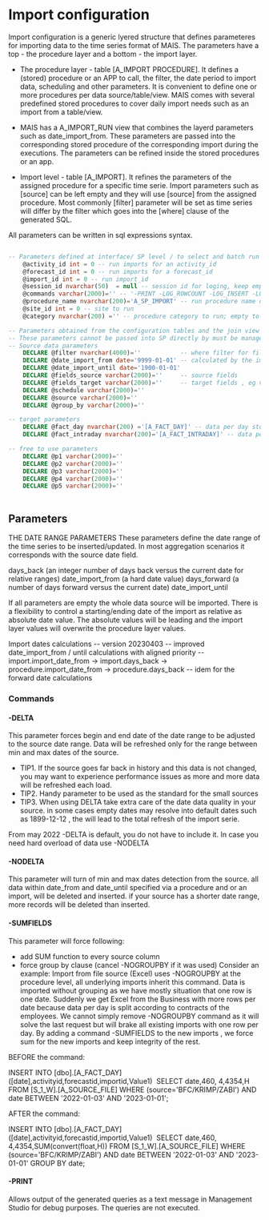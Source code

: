 # Import configuration
Import configuration is a generic lyered structure that defines parameteres for importing data to the time series format of MAIS. The parameters have a top - the procedure layer and a bottom - the import layer.  

- The procedure layer - table [A_IMPORT PROCEDURE]. It defines a (stored) procedure or an APP to call, the filter, the date period to import data, scheduling and other parameters. It is convenient to define one or more procedures per data source/table/view. MAIS comes with several predefined stored procedures to cover daily import needs such as an import from a table/view.  

- MAIS has a A_IMPORT_RUN view that combines the layerd parameters such as date_import_from. These parameters are passed into the corresponding stored procedure of the corresponding import during the executions. The parameters can be refined inside the stored procedures or an app.  

- Import level - table [A_IMPORT]. It refines the parameters of the assigned procedure for a specific time serie.
Import parameters such as [source] can be left empty and they will use [source] from the assigned procedure. Most commonly [filter] parameter will be set as time series will differ by the filter which goes into the [where] clause of the generated SQL. 

All parameters can be written in sql expressions syntax. 

 
```sql

-- Parameters defined at interface/ SP level / to select and batch run several imports after each other
	@activity_id int = 0 -- run imports for an activity_id
	@forecast_id int = 0 -- run imports for a forecast_id
	@import_id int = 0 -- run import_id
	@session_id nvarchar(50)  = null -- session id for loging, keep empty for an autogenerated uid
	@commands varchar(2000)='' -- '-PRINT -LOG_ROWCOUNT -LOG_INSERT -LOG_DELETE -NOGROUPBY -SUMFIELDS -NOINTRADAY -NODELTA -INTRADAY -VERSION -HELP -NOSCHEDULE;  
	@procedure_name nvarchar(200)='A_SP_IMPORT' -- run procedure name or an app name, use % to broaden the selection
	@site_id int = 0 -- site to run
	@category nvarchar(200) ='' -- procedure category to run; empty to run all categories

-- Parameters obtained from the configuration tables and the join view [A_IMPORT_RUN] 
-- These parameters cannot be passed into SP directly by must be managed in the procedure/import tables.
-- Source data parameters
	DECLARE @filter nvarchar(4000)=''           -- where filter for filtering source data
	DECLARE @date_import_from date='9999-01-01' -- calculated by the import query using imports and procedures fields
	DECLARE @date_import_until date='1900-01-01'
	DECLARE @fields_source varchar(2000)=''     -- source fields
	DECLARE @fields_target varchar(2000)=''     -- target fields , eg value1,value2
	DECLARE @schedule varchar(2000)=''
	DECLARE @source varchar(2000)=''
	DECLARE @group_by varchar(2000)=''

-- target parameters
	DECLARE @fact_day nvarchar(200) ='[A_FACT_DAY]' -- data per day stored here
	DECLARE @fact_intraday nvarchar(200)='[A_FACT_INTRADAY]' -- data per day/interval_id is stored here. conform a_time_interval dimension

-- free to use parameters
	DECLARE @p1 varchar(2000)=''                
	DECLARE @p2 varchar(2000)=''
	DECLARE @p3 varchar(2000)=''
	DECLARE @p4 varchar(2000)=''
	DECLARE @p5 varchar(2000)=''
	
```
    

## Parameters

THE DATE RANGE PARAMETERS
These parameters define the date range of the time series to be inserted/updated. In most aggregation scenarios it corresponds with the source date field.

days_back (an integer number of days back versus the current date for relative ranges)
date_import_from  (a hard date value)
days_forward (a number of days forward versus the current date)
date_import_until 

If all parameters are empty the whole data source will be imported. There is a flexibility to control a starting/ending date of the import as relative as absolute date value. The absolute values will be leading and the import layer values will overwrite the procedure layer values.  


 Import dates calculations
 -- version 20230403
-- improved date_import_from / until calculations with aligned priority
-- import.import_date_from -> import.days_back -> procedure.import_date_from -> procedure.days_back
-- idem for the forward date calculations



### Commands
#### -DELTA
This parameter forces begin and end date of the date range to be adjusted to the source date range. Data will be refreshed only for the range between min and max dates of the source. 
* TIP1. If the source goes far back in history and this data is not changed, you may want to experience performance issues as more and more data will be refreshed each load. 
* TIP2. Handy parameter to be used as the standard for the small sources
* TIP3. When using DELTA take extra care of the date data quality in your source. in some cases empty dates may resolve into default dates such as 1899-12-12 , the will lead to the total refresh of the import serie.

From may 2022 -DELTA is default, you do not have to include it. In case you need hard overload of data use -NODELTA

#### -NODELTA
This parameter will turn of min and max dates detection from the source. all data within date_from  and date_until specified via a procedure and or an import, will be deleted and inserted. if your source has a shorter date range, more records will be deleted than inserted. 

#### -SUMFIELDS
This parameter will force following:
* add SUM function to every source column 
*  force group by clause (cancel -NOGROUPBY if it was used) 
Consider an example:
Import from file source (Excel) uses  -NOGROUPBY at the procedure level, all underlying imports inherit this command. Data is imported without grouping as we have mostly situation that one row is one date. 
Suddenly we get Excel from the Business with more rows per date because data per day is split according to contracts of the employees. 
We cannot simply remove  -NOGROUPBY command as it will solve the last request but will brake all existing imports with one row per day. 
By adding a command -SUMFIELDS to the new imports , we force sum for the new imports and keep integrity of the rest. 

BEFORE the command:

 INSERT INTO [dbo].[A_FACT_DAY] 
 ([date],activityid,forecastid,importid,Value1)
 SELECT date,460, 4,4354,H FROM [S_1_W].[A_SOURCE_FILE] 
 WHERE (source='BFC/KRIMP/ZABI') AND date BETWEEN '2022-01-03' AND '2023-01-01';
 
 

AFTER the command:

 INSERT INTO [dbo].[A_FACT_DAY] ([date],activityid,forecastid,importid,Value1)
 SELECT date,460, 4,4354,SUM(convert(float,H)) FROM [S_1_W].[A_SOURCE_FILE] 
 WHERE (source='BFC/KRIMP/ZABI') AND date BETWEEN '2022-01-03' AND '2023-01-01' GROUP BY date;


#### -PRINT 
Allows output of the generated queries as a text message in Management Studio for debug purposes. The queries are not executed.
